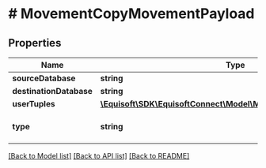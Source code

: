 # # MovementCopyMovementPayload

## Properties

Name | Type | Description | Notes
------------ | ------------- | ------------- | -------------
**sourceDatabase** | **string** |  |
**destinationDatabase** | **string** |  |
**userTuples** | [**\Equisoft\SDK\EquisoftConnect\Model\MovementUserTuplePayload[]**](MovementUserTuplePayload.md) |  | [optional]
**type** | **string** |  | [default to 'COPY']

[[Back to Model list]](../../README.md#models) [[Back to API list]](../../README.md#endpoints) [[Back to README]](../../README.md)
